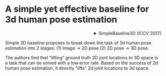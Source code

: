 # A simple yet effective baseline for 3d human pose estimation

<!-- [ALGORITHM] -->

<details>
<summary align="right">SimpleBaseline3D (ICCV'2017)</summary>

```bibtex
@inproceedings{martinez_2017_3dbaseline,
  title={A simple yet effective baseline for 3d human pose estimation},
  author={Martinez, Julieta and Hossain, Rayat and Romero, Javier and Little, James J.},
  booktitle={ICCV},
  year={2017}
}
```

</details>

Simple 3D baseline proposes to break down the task of 3d human pose estimation into 2 stages: (1) Image → 2D pose
(2) 2D pose → 3D pose.

The authors find that “lifting” ground truth 2D joint locations to 3D space is a task that can be solved with a low error rate.
Based on the success of 2d human pose estimation, it directly "lifts" 2d joint locations to 3d space.
